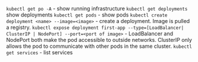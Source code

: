 `kubectl get po -A` - show running infrastructure
`kubectl get deployments` show deployments
`kubectl get pods` - show pods
`kubectl create deployment <name> --image=<image>` - create a deployment. Image is pulled a registry.
`kubectl expose deployment first-app --type=[LoadBalancer| ClusterIP | NodePort] --port=<port of image>` - LoadBalancer and NodePort both make the pod accessible to outside networks. ClusterIP only allows the pod to communicate with other pods in the same cluster. 
`kubectl get services` - list services